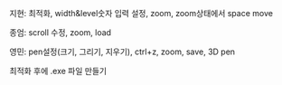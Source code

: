 
지현: 최적화, width&level숫자 입력 설정, zoom, zoom상태에서 space move

종엄: scroll 수정, zoom, load

영민: pen설정(크기, 그리기, 지우기), ctrl+z, zoom, save, 3D pen


최적화 후에 .exe 파일 만들기
